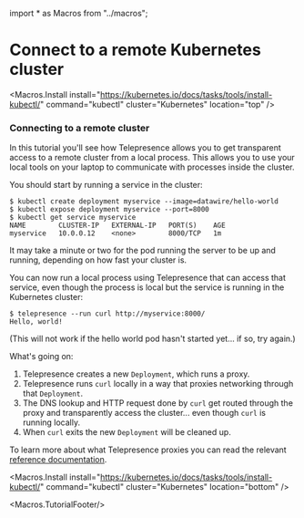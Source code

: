 import * as Macros from "../macros";

# Connect to a remote Kubernetes cluster

<Macros.Install
    install="https://kubernetes.io/docs/tasks/tools/install-kubectl/"
    command="kubectl"
    cluster="Kubernetes"
    location="top" />

### Connecting to a remote cluster

In this tutorial you'll see how Telepresence allows you to get transparent access to a remote cluster from a local process.
This allows you to use your local tools on your laptop to communicate with processes inside the cluster.

You should start by running a service in the cluster:

```console
$ kubectl create deployment myservice --image=datawire/hello-world
$ kubectl expose deployment myservice --port=8000
$ kubectl get service myservice
NAME        CLUSTER-IP   EXTERNAL-IP   PORT(S)    AGE
myservice   10.0.0.12    <none>        8000/TCP   1m
```

It may take a minute or two for the pod running the server to be up and running, depending on how fast your cluster is.

You can now run a local process using Telepresence that can access that service, even though the process is local but the service is running in the Kubernetes cluster:

```console
$ telepresence --run curl http://myservice:8000/
Hello, world!
```

(This will not work if the hello world pod hasn't started yet... if so, try again.)

What's going on:

1. Telepresence creates a new `Deployment`, which runs a proxy.
2. Telepresence runs `curl` locally in a way that proxies networking through that `Deployment`.
3. The DNS lookup and HTTP request done by `curl` get routed through the proxy and transparently access the cluster... even though `curl` is running locally.
4. When `curl` exits the new `Deployment` will be cleaned up.

To learn more about what Telepresence proxies you can read the relevant [reference documentation](../../reference/proxying).

<Macros.Install
    install="https://kubernetes.io/docs/tasks/tools/install-kubectl/"
    command="kubectl"
    cluster="Kubernetes"
    location="bottom" />

<Macros.TutorialFooter/>
